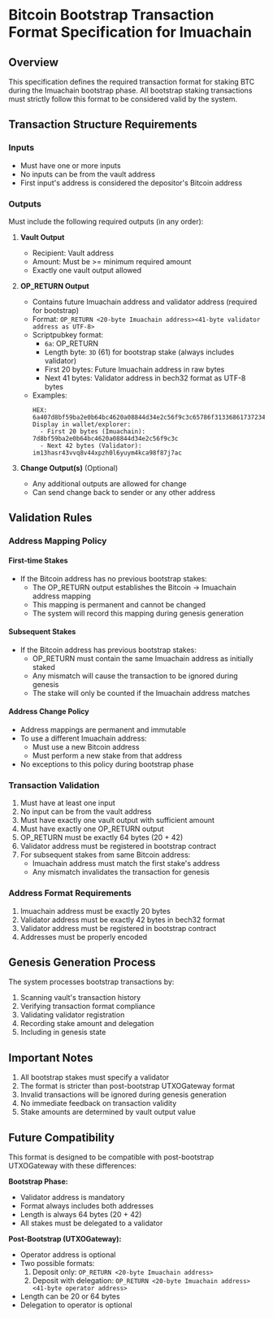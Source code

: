 # Bitcoin Bootstrap Transaction Format Specification for Imuachain

## Overview
This specification defines the required transaction format for staking BTC during the Imuachain bootstrap phase. All bootstrap staking transactions must strictly follow this format to be considered valid by the system.

## Transaction Structure Requirements

### Inputs
- Must have one or more inputs
- No inputs can be from the vault address
- First input's address is considered the depositor's Bitcoin address

### Outputs
Must include the following required outputs (in any order):

1. **Vault Output**
   - Recipient: Vault address
   - Amount: Must be >= minimum required amount
   - Exactly one vault output allowed

2. **OP_RETURN Output**
   - Contains future Imuachain address and validator address (required for bootstrap)
   - Format: `OP_RETURN <20-byte Imuachain address><41-byte validator address as UTF-8>`
   - Scriptpubkey format: 
     - `6a`: OP_RETURN
     - Length byte: `3D` (61) for bootstrap stake (always includes validator)
     - First 20 bytes: Future Imuachain address in raw bytes
     - Next 41 bytes: Validator address in bech32 format as UTF-8 bytes
   - Examples:
     ```
     HEX: 6a407d8bf59ba2e0b64bc4620a08844d34e2c56f9c3c65786f313368617372343376767138763434787078683066366c7975796d346b63613938663837673761630a
     Display in wallet/explorer:
       - First 20 bytes (Imuachain): 7d8bf59ba2e0b64bc4620a08844d34e2c56f9c3c
       - Next 42 bytes (Validator): im13hasr43vvq8v44xpzh0l6yuym4kca98f87j7ac
     ```

3. **Change Output(s)** (Optional)
   - Any additional outputs are allowed for change
   - Can send change back to sender or any other address

## Validation Rules

### Address Mapping Policy

#### First-time Stakes
- If the Bitcoin address has no previous bootstrap stakes:
  - The OP_RETURN output establishes the Bitcoin → Imuachain address mapping
  - This mapping is permanent and cannot be changed
  - The system will record this mapping during genesis generation

#### Subsequent Stakes
- If the Bitcoin address has previous bootstrap stakes:
  - OP_RETURN must contain the same Imuachain address as initially staked
  - Any mismatch will cause the transaction to be ignored during genesis
  - The stake will only be counted if the Imuachain address matches

#### Address Change Policy
- Address mappings are permanent and immutable
- To use a different Imuachain address:
  - Must use a new Bitcoin address
  - Must perform a new stake from that address
- No exceptions to this policy during bootstrap phase

### Transaction Validation
1. Must have at least one input
2. No input can be from the vault address
3. Must have exactly one vault output with sufficient amount
4. Must have exactly one OP_RETURN output
5. OP_RETURN must be exactly 64 bytes (20 + 42)
6. Validator address must be registered in bootstrap contract
7. For subsequent stakes from same Bitcoin address:
   - Imuachain address must match the first stake's address
   - Any mismatch invalidates the transaction for genesis

### Address Format Requirements
1. Imuachain address must be exactly 20 bytes
2. Validator address must be exactly 42 bytes in bech32 format
3. Validator address must be registered in bootstrap contract
4. Addresses must be properly encoded

## Genesis Generation Process
The system processes bootstrap transactions by:
1. Scanning vault's transaction history
2. Verifying transaction format compliance
3. Validating validator registration
4. Recording stake amount and delegation
5. Including in genesis state

## Important Notes
1. All bootstrap stakes must specify a validator
2. The format is stricter than post-bootstrap UTXOGateway format
3. Invalid transactions will be ignored during genesis generation
4. No immediate feedback on transaction validity
5. Stake amounts are determined by vault output value

## Future Compatibility
This format is designed to be compatible with post-bootstrap UTXOGateway with these differences:

**Bootstrap Phase:**
- Validator address is mandatory
- Format always includes both addresses
- Length is always 64 bytes (20 + 42)
- All stakes must be delegated to a validator

**Post-Bootstrap (UTXOGateway):**
- Operator address is optional
- Two possible formats:
  1. Deposit only: `OP_RETURN <20-byte Imuachain address>`
  2. Deposit with delegation: `OP_RETURN <20-byte Imuachain address><41-byte operator address>`
- Length can be 20 or 64 bytes
- Delegation to operator is optional
